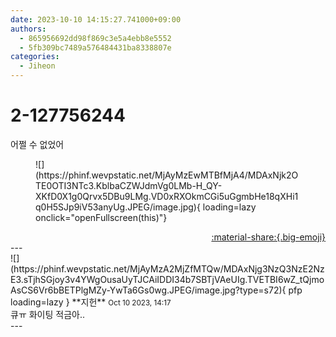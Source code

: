 ```yaml
---
date: 2023-10-10 14:15:27.741000+09:00
authors:
  - 865956692dd98f869c3e5a4ebb8e5552
  - 5fb309bc7489a576484431ba8338807e
categories:
  - Jiheon
---
```


# 2-127756244

<div class="post-container" markdown="1">
<div class="content-container md-sidebar__scrollwrap" markdown="1">

어쩔 수 없었어
<figure markdown="1">
![](https://phinf.wevpstatic.net/MjAyMzEwMTBfMjA4/MDAxNjk2OTE0OTI3NTc3.KblbaCZWJdmVg0LMb-H_QY-XKfD0X1g0Qrvx5DBu9LMg.VD0xRXOkmCGi5uGgmbHe18qXHi1q0H5SJp9iV53anyUg.JPEG/image.jpg){ loading=lazy onclick="openFullscreen(this)"}
</figure>


</div>
</div>

<div style="text-align: right;" markdown="1">
<a href="https://weverse.io/fromis9/fanpost/2-127756244" style="text-align: right;">:material-share:{.big-emoji}</a>
</div>
---

<div class="comments-container md-sidebar__scrollwrap" markdown="1">
<div class="comment" markdown="1">
<div class='id-container' markdown="1">
![](https://phinf.wevpstatic.net/MjAyMzA2MjZfMTQw/MDAxNjg3NzQ3NzE2NzE3.sTjhSGjoy3v4YWgOusaUyTJCAiIDDI34b7SBTjVAeUIg.TVETBI6wZ_tQjmoAsCS6Vr6bBETPlgMZy-YwTa6Gs0wg.JPEG/image.jpg?type=s72){ pfp loading=lazy }
**<span class="artist">지헌</span>** <small>Oct 10 2023, 14:17</small><br>
</div>
<div class='comment-body' markdown="1">
큐ㅠ 화이팅 적금아..
</div>
</div>
</div>
---
